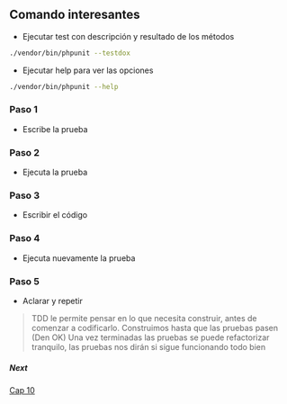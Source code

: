 Comando interesantes
--------------------

* Ejecutar test con descripción y resultado de los métodos 

```bash
./vendor/bin/phpunit --testdox
```

* Ejecutar help para ver las opciones
```bash
./vendor/bin/phpunit --help
```

### Paso 1
* Escribe la prueba
### Paso 2
* Ejecuta la prueba
### Paso 3
* Escribir el código
### Paso 4
* Ejecuta nuevamente la prueba

### Paso 5
* Aclarar y repetir

> TDD le permite pensar en lo que necesita construir, antes de comenzar a codificarlo.
> Construimos hasta que las pruebas pasen (Den OK)
> Una vez terminadas las pruebas se puede refactorizar tranquilo, las pruebas nos dirán si sigue funcionando todo bien

##### Next
[Cap 10](https://symfonycasts.com/screencast/phpunit/mocking-test-doubles#play)